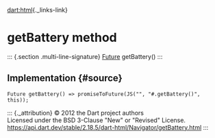 [dart:html](../../dart-html/dart-html-library){._links-link}

getBattery method
=================

::: {.section .multi-line-signature}
[Future](../../dart-async/future-class) getBattery()
:::

Implementation {#source}
--------------

``` {.language-dart data-language="dart"}
Future getBattery() => promiseToFuture(JS("", "#.getBattery()", this));
```

::: {._attribution}
© 2012 the Dart project authors\
Licensed under the BSD 3-Clause \"New\" or \"Revised\" License.\
<https://api.dart.dev/stable/2.18.5/dart-html/Navigator/getBattery.html>
:::

